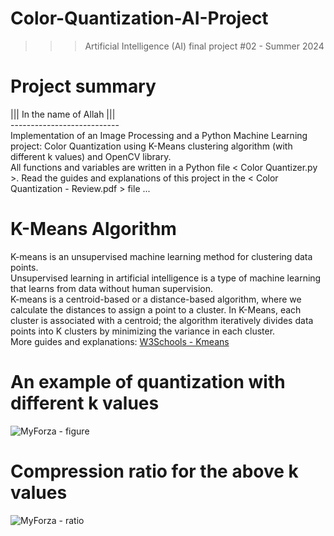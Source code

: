 ﻿# Color-Quantization-AI-Project
>>> Artificial Intelligence (AI) final project #02 - Summer 2024

# Project summary
||| In the name of Allah ||| <br />
--------------------------- <br />
Implementation of an Image Processing and a Python Machine Learning project: Color Quantization using K-Means clustering algorithm (with different k values) and OpenCV library. <br />
All functions and variables are written in a Python file < Color Quantizer.py >. Read the guides and explanations of this project in the < Color Quantization - Review.pdf > file ...

# K-Means Algorithm
K-means is an unsupervised machine learning method for clustering data points. <br />
Unsupervised learning in artificial intelligence is a type of machine learning that learns from data without human supervision. <br />
K-means is a centroid-based or a distance-based algorithm, where we calculate the distances to assign a point to a cluster. In K-Means, each cluster is associated with a centroid; the algorithm iteratively divides data points into K clusters by minimizing the variance in each cluster. <br />
More guides and explanations: [W3Schools - Kmeans](https://www.w3schools.com/python/python_ml_k-means.asp)

# An example of quantization with different k values
![MyForza - figure](https://github.com/user-attachments/assets/d3463466-83a2-47e7-b0d5-795c869b5a09)

# Compression ratio for the above k values
![MyForza - ratio](https://github.com/user-attachments/assets/e6ae31c1-325e-4050-a441-24ddc369d9e7)
